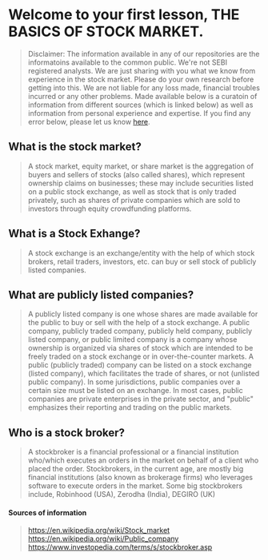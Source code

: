 # Welcome to your first lesson, THE BASICS OF STOCK MARKET.
> Disclaimer: The information available in any of our repositories are the informatoins available to the common public. We're not SEBI registered analysts. We are just sharing with you what we know from experience in the stock market. Please do your own research before getting into this. We are not liable for any loss made, financial troubles incurred or any other problems.
>  Made available below is a curatoin of information from different sources (which is linked below) as well as information from personal experience and expertise. If you find any error below, please let us know [here](https://www.instagram.com/shimron.alakkal).

## What is the stock market?
> A stock market, equity market, or share market is the aggregation of buyers and sellers of stocks (also called shares), which represent ownership claims on businesses; these may include securities listed on a public stock exchange, as well as stock that is only traded privately, such as shares of private companies which are sold to investors through equity crowdfunding platforms. 

## What is a Stock Exhange?
> A stock exchange is an exchange/entity with the help of which stock brokers, retail traders, investors, etc. can buy or sell stock of publicly listed companies.

## What are publicly listed companies?
> A publicly listed company is one whose shares are made available for the public to buy or sell with the help of a stock exchange. A public company, publicly traded company, publicly held company, publicly listed company, or public limited company is a company whose ownership is organized via shares of stock which are intended to be freely traded on a stock exchange or in over-the-counter markets.
> A public (publicly traded) company can be listed on a stock exchange (listed company), which facilitates the trade of shares, or not (unlisted public company). In some jurisdictions, public companies over a certain size must be listed on an exchange. In most cases, public companies are private enterprises in the private sector, and "public" emphasizes their reporting and trading on the public markets.

## Who is a stock broker?
> A stockbroker is a financial professional or a financial institution who/which executes an orders in the market on behalf of a client who placed the order.
> Stockbrokers, in the current age, are mostly big financial institutions (also known as brokerage firms) who leverages software to execute orders in the market. 
> Some big stockbrokers include, Robinhood (USA), Zerodha (India), DEGIRO (UK)






#### Sources of information
> https://en.wikipedia.org/wiki/Stock_market
> https://en.wikipedia.org/wiki/Public_company
> https://www.investopedia.com/terms/s/stockbroker.asp
